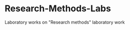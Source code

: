 Research-Methods-Labs
=====================

Laboratory works on "Research methods"  laboratory work
